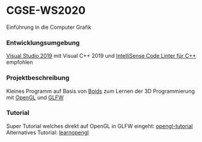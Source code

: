 # CGSE-WS2020
Einführung in die Computer Grafik

### Entwicklungsumgebung
[Visual Studio 2019](https://visualstudio.microsoft.com/de/vs/) mit Visual C++ 2019 und
[IntelliSense Code Linter für C++](https://devblogs.microsoft.com/cppblog/intellisense-code-linter-for-cpp/) empfohlen

### Projektbeschreibung
Kleines Programm auf Basis von [Boids](https://en.wikipedia.org/wiki/Boids) zum Lernen der 3D Programmierung mit [OpenGL](https://www.opengl.org/) und [GLFW](https://www.glfw.org/)

### Tutorial
Super Tutorial welches direkt auf OpenGL in GLFW eingeht: [opengl-tutorial](http://www.opengl-tutorial.org/)
Alternatives Tutorial: [learnopengl](https://learnopengl.com/)
